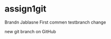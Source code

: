 # assign1git
Brandn Jablasne
First commen
testbranch change






















new git branch  on GitHub 
